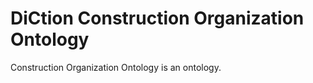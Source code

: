 DiCtion Construction Organization Ontology
===================
Construction Organization Ontology is an ontology.

